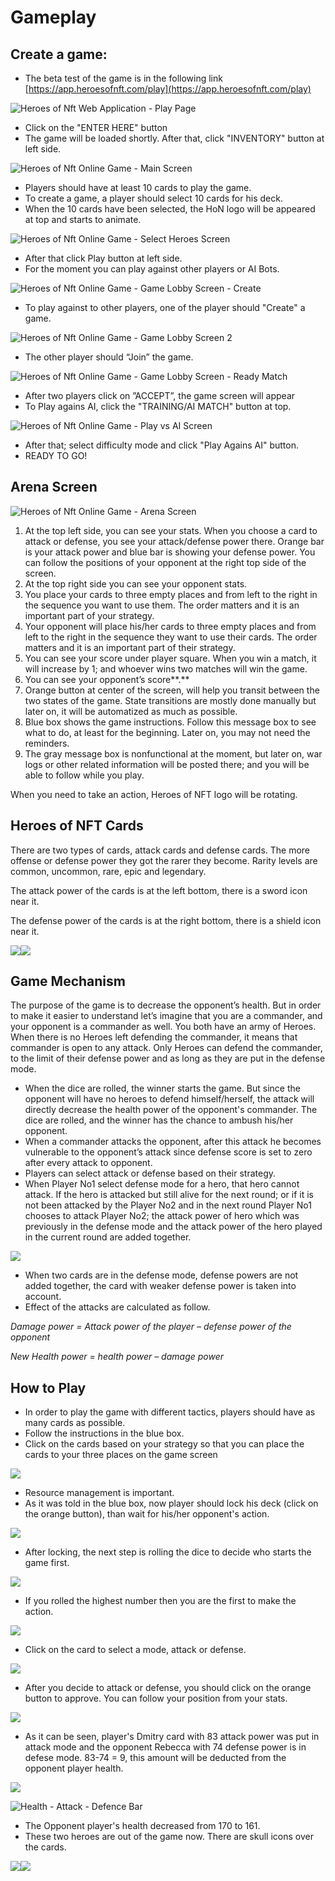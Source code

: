 # Gameplay

## **Create a game:**

* The beta test of the game is in the following link [https://app.heroesofnft.com/play](https://app.heroesofnft.com/play)

![Heroes of Nft Web Application - Play Page](<../.gitbook/assets/1 (1).jpg>)

* Click on the "ENTER HERE" button
* The game will be loaded shortly. After that, click "INVENTORY" button at left side.

![Heroes of Nft Online Game - Main Screen](<../.gitbook/assets/2\_1 (2).jpg>)

* Players should have at least 10 cards to play the game.
* To create a game, a player should select 10 cards for his deck.
* &#x20;When the 10 cards have been selected, the HoN logo will be appeared at top and starts to animate.

![Heroes of Nft Online Game - Select Heroes Screen](<../.gitbook/assets/2\_2 (1).jpg>)

* After that click Play button at left side.
* For the moment you can play against other players or AI Bots.

![Heroes of Nft Online Game - Game Lobby Screen - Create](../.gitbook/assets/3\_2\_1.jpg)

* To play against to other players, one of the player should "Create" a game.

![Heroes of Nft Online Game - Game Lobby Screen 2](../.gitbook/assets/3\_2.jpg)

* The other player should “Join” the game.

![Heroes of Nft Online Game - Game Lobby Screen - Ready Match](../.gitbook/assets/3\_3.jpg)

* After two players click on ”ACCEPT”, the game screen will appear
* To Play agains AI, click the "TRAINING/AI MATCH" button at top.

![Heroes of Nft Online Game - Play vs AI Screen](../.gitbook/assets/3\_2\_2.jpg)

* After that; select difficulty mode and click "Play Agains AI" button.&#x20;
* READY TO GO!

## &#x20;Arena Screen

![Heroes of Nft Online Game - Arena Screen](<../.gitbook/assets/Screen Shot 2021-10-22 at 09.19.58.png>)

1. &#x20;At the top left side, you can see your stats. When you choose a card to attack or defense, you see your attack/defense power there. Orange bar is your attack power and blue bar is showing your defense power. You can follow the positions of your opponent at the right top side of the screen.
2. At the top right side you can see your opponent stats.&#x20;
3. You place your cards to three empty places and from left to the right in the sequence you want to use them. The order matters and it is an important part of your strategy.
4. Your opponent will place his/her cards to three empty places and from left to the right in the sequence they want to use their cards. The order matters and it is an important part of their strategy.
5. You can see your score under player square. When you win a match, it will increase by 1; and whoever wins two matches will win the game.
6. You can see your opponent’s score**.**
7. Orange button at center of the screen, will help you transit between the two states of the game. State transitions are mostly done manually but later on, it will be automatized as much as possible.
8. Blue box shows the game instructions. Follow this message box to see what to do, at least for the beginning. Later on, you may not need the reminders.
9. The gray message box is nonfunctional at the moment, but later on, war logs or other related information will be posted there; and you will be able to follow while you play.

When you need to take an action, Heroes of NFT logo will be rotating.

## **Heroes of NFT Cards**

There are two types of cards, attack cards and defense cards. The more offense or defense power they got the rarer they become. Rarity levels are common, uncommon, rare, epic and legendary.

The attack power of the cards is at the left bottom, there is a sword icon near it.

The defense power of the cards is at the right bottom, there is a shield icon near it.

![](<../.gitbook/assets/image (12).png>)![](<../.gitbook/assets/image (25).png>)

## **Game Mechanism**

The purpose of the game is to decrease the opponent’s health. But in order to make it easier to understand let’s imagine that you are a commander, and your opponent is a commander as well. You both have an army of Heroes. When there is no Heroes left defending the commander, it means that commander is open to any attack. Only Heroes can defend the commander, to the limit of their defense power and as long as they are put in the defense mode.

* When the dice are rolled, the winner starts the game. But since the opponent will have no heroes to defend himself/herself, the attack will directly decrease the health power of the opponent's commander. The dice are rolled, and the winner has the chance to ambush his/her opponent.
* When a commander attacks the opponent, after this attack he becomes vulnerable to the opponent’s attack since defense score is set to zero after every attack to opponent.
* Players can select attack or defense based on their strategy.&#x20;
* When Player No1 select defense mode for a hero, that hero cannot attack. If the hero is attacked but still alive for the next round; or if it is not been attacked by the Player No2 and in the next round Player No1 chooses  to attack Player No2; the attack power of hero which was previously in the defense mode and the attack power of the hero played in the current round are added together.&#x20;

![](<../.gitbook/assets/image (46).png>)

* When two cards are in the defense mode, defense powers are not added together, the card with weaker defense power is taken into account.
* Effect of the attacks are calculated as follow.

_Damage power = Attack power of the player – defense power of the opponent_&#x20;

_New Health power = health power – damage power_&#x20;

## **How to Play**

* In order to play the game with different tactics, players should have as many cards as possible.&#x20;
* Follow the instructions in the blue box.
* Click on the cards based on your strategy so that you can place the cards to your three places on the game screen

![](<../.gitbook/assets/image (7).png>)

* Resource management is important.&#x20;
* As it was told in the blue box, now player should lock his deck (click on the orange button), than wait for his/her opponent's action.

![](<../.gitbook/assets/image (36).png>)



* After locking, the next step is rolling the dice to decide who starts the game first.

![](<../.gitbook/assets/image (2).png>)



* &#x20;If you rolled the highest number then you are the first to make the action.&#x20;

![](<../.gitbook/assets/image (39).png>)

* Click on the card to select a mode, attack or defense.

![](<../.gitbook/assets/image (24).png>)



* After you decide to attack or defense, you should click on the orange button to approve. You can follow your position from your stats.

![](<../.gitbook/assets/image (9).png>)

* As it can be seen, player's Dmitry card with 83 attack power was put in attack mode and the opponent Rebecca with 74 defense power is in defese mode. 83-74 = 9, this amount will be deducted from the opponent player health.&#x20;

![](<../.gitbook/assets/image (45).png>)

![Health - Attack - Defence Bar](<../.gitbook/assets/image (34).png>)

* The Opponent player's health decreased from 170 to 161.
* These two heroes are out of the game now. There are skull icons over the cards.

![](<../.gitbook/assets/image (38).png>)![](<../.gitbook/assets/image (8).png>)
